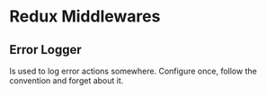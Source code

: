 # Redux Middlewares


## Error Logger
Is used to log error actions somewhere. Configure once, follow the convention and forget about it.

